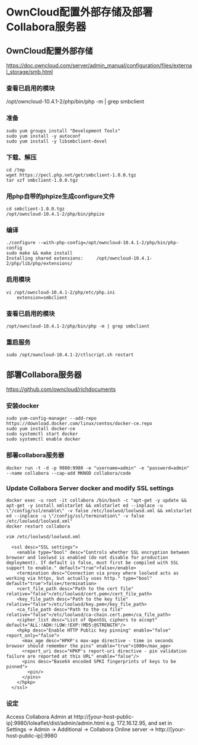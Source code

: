 # OwnCloud配置外部存储及部署Collabora服务器

## OwnCloud配置外部存储

https://doc.owncloud.com/server/admin_manual/configuration/files/external_storage/smb.html

### 查看已启用的模块
/opt/owncloud-10.4.1-2/php/bin/php -m | grep smbclient

### 准备
```
sudo yum groups install "Development Tools"
sudo yum install -y autoconf
sudo yum install -y libsmbclient-devel
```

### 下载、解压
```
cd /tmp
wget https://pecl.php.net/get/smbclient-1.0.0.tgz
tar xzf smbclient-1.0.0.tgz
```

### 用php自带的phpize生成configure文件
```
cd smbclient-1.0.0.tgz
/opt/owncloud-10.4.1-2/php/bin/phpize
```

### 编译
```
./configure --with-php-config=/opt/owncloud-10.4.1-2/php/bin/php-config
sudo make && make install
Installing shared extensions:     /opt/owncloud-10.4.1-2/php/lib/php/extensions/
```

### 启用模块
```
vi /opt/owncloud-10.4.1-2/php/etc/php.ini
	extension=smbclient
```

### 查看已启用的模块
```
/opt/owncloud-10.4.1-2/php/bin/php -m | grep smbclient
```

### 重启服务
```
sudo /opt/owncloud-10.4.1-2/ctlscript.sh restart
```



## 部署Collabora服务器

https://github.com/owncloud/richdocuments

### 安装docker
```
sudo yum-config-manager --add-repo https://download.docker.com/linux/centos/docker-ce.repo
sudo yum install docker-ce
sudo systemctl start docker
sudo systemctl enable docker
```

### 部署collabora服务器
```
docker run -t -d -p 9980:9980 -e "username=admin" -e "password=admin" --name collabora --cap-add MKNOD collabora/code
```

### Update Collabora Server docker and modify SSL settings
```
docker exec -u root -it collabora /bin/bash -c "apt-get -y update && apt-get -y install xmlstarlet && xmlstarlet ed --inplace -u \"/config/ssl/enable\" -v false /etc/loolwsd/loolwsd.xml && xmlstarlet ed --inplace -u \"/config/ssl/termination\" -v false /etc/loolwsd/loolwsd.xml"
docker restart collabora
```

```
vim /etc/loolwsd/loolwsd.xml

  <ssl desc="SSL settings">
    <enable type="bool" desc="Controls whether SSL encryption between browser and loolwsd is enabled (do not disable for production deployment). If default is false, must first be compiled with SSL support to enable." default="true">false</enable>
    <termination desc="Connection via proxy where loolwsd acts as working via https, but actually uses http." type="bool" default="true">false</termination>
    <cert_file_path desc="Path to the cert file" relative="false">/etc/loolwsd/cert.pem</cert_file_path>
    <key_file_path desc="Path to the key file" relative="false">/etc/loolwsd/key.pem</key_file_path>
    <ca_file_path desc="Path to the ca file" relative="false">/etc/loolwsd/ca-chain.cert.pem</ca_file_path>
    <cipher_list desc="List of OpenSSL ciphers to accept" default="ALL:!ADH:!LOW:!EXP:!MD5:@STRENGTH"/>
    <hpkp desc="Enable HTTP Public key pinning" enable="false" report_only="false">
      <max_age desc="HPKP's max-age directive - time in seconds browser should remember the pins" enable="true">1000</max_age>
      <report_uri desc="HPKP's report-uri directive - pin validation failure are reported at this URL" enable="false"/>
      <pins desc="Base64 encoded SPKI fingerprints of keys to be pinned">
        <pin/>
      </pins>
    </hpkp>
  </ssl>
```

### 设定
Access Collabora Admin at http://[your-host-public-ip]:9980/loleaflet/dist/admin/admin.html 
e.g. 172.16.12.95, and set in Settings -> Admin -> Additional -> Collabora Online server -> http://[your-host-public-ip]:9980

